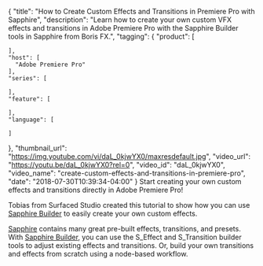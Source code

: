 {
  "title": "How to Create Custom Effects and Transitions in Premiere Pro with Sapphire",
  "description": "Learn how to create your own custom VFX effects and transitions in Adobe Premiere Pro with the Sapphire Builder tools in Sapphire from Boris FX.",
  "tagging": {
    "product": [

    ],
    "host": [
      "Adobe Premiere Pro"
    ],
    "series": [

    ],
    "feature": [

    ],
    "language": [

    ]
  },
  "thumbnail_url": "https://img.youtube.com/vi/daL_0kjwYX0/maxresdefault.jpg",
  "video_url": "https://youtu.be/daL_0kjwYX0?rel=0",
  "video_id": "daL_0kjwYX0",
  "video_name": "create-custom-effects-and-transitions-in-premiere-pro",
  "date": "2018-07-30T10:39:34-04:00"
}
Start creating your own custom effects and transitions directly in Adobe Premiere Pro!

Tobias from Surfaced Studio created this tutorial to show how you can use [Sapphire Builder](/products/sapphire/sapphire-builder/) to easily create your own custom effects.

[Sapphire](/products/sapphire/) contains many great pre-built effects, transitions, and presets.  With [Sapphire Builder](/products/sapphire/sapphire-builder/), you can use the S_Effect and S_Transition builder tools to adjust existing effects and transitions. Or, build your own transitions and effects from scratch using a node-based workflow.
